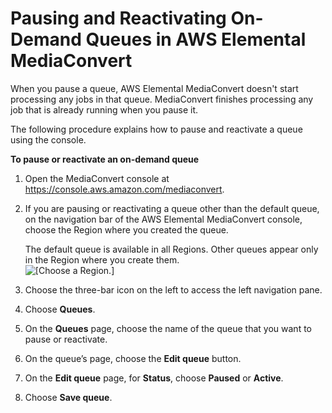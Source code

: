 # Pausing and Reactivating On\-Demand Queues in AWS Elemental MediaConvert<a name="updating-queue-status"></a>

When you pause a queue, AWS Elemental MediaConvert doesn't start processing any jobs in that queue\. MediaConvert finishes processing any job that is already running when you pause it\.

The following procedure explains how to pause and reactivate a queue using the console\.

**To pause or reactivate an on\-demand queue**

1. Open the MediaConvert console at [https://console\.aws\.amazon\.com/mediaconvert](https://console.aws.amazon.com/mediaconvert)\.

1. If you are pausing or reactivating a queue other than the default queue, on the navigation bar of the AWS Elemental MediaConvert console, choose the Region where you created the queue\.

   The default queue is available in all Regions\. Other queues appear only in the Region where you create them\.  
![\[Choose a Region.\]](http://docs.aws.amazon.com/mediaconvert/latest/ug/images/regions-list.png)

1. Choose the three\-bar icon on the left to access the left navigation pane\.

1. Choose **Queues**\.

1. On the **Queues** page, choose the name of the queue that you want to pause or reactivate\.

1. On the queue’s page, choose the **Edit queue** button\.

1. On the **Edit queue** page, for **Status**, choose **Paused** or **Active**\.

1. Choose **Save queue**\.